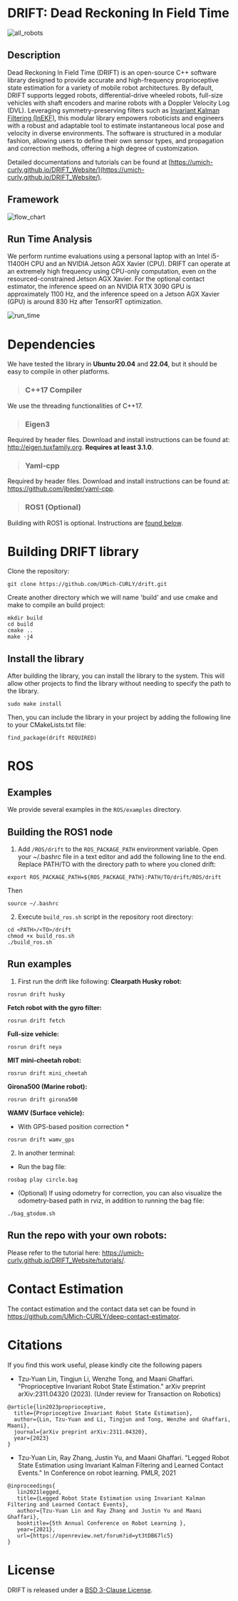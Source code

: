# DRIFT: Dead Reckoning In Field Time
![all_robots](figures/drift_all_robots.gif?raw=true "Title")

## Description
Dead Reckoning In Field Time (DRIFT) is an open-source C++ software library designed to provide accurate and high-frequency proprioceptive state estimation for a variety of mobile robot architectures. By default, DRIFT supports legged robots, differential-drive wheeled robots, full-size vehicles with shaft encoders and marine robots with a Doppler Velocity Log (DVL). Leveraging symmetry-preserving filters such as [Invariant Kalman Filtering (InEKF)](https://www.annualreviews.org/doi/10.1146/annurev-control-060117-105010), this modular library empowers roboticists and engineers with a robust and adaptable tool to estimate instantaneous local pose and velocity in diverse environments. The software is structured in a modular fashion, allowing users to define their own sensor types, and propagation and correction methods, offering a high degree of customization.

Detailed documentations and tutorials can be found at [https://umich-curly.github.io/DRIFT_Website/](https://umich-curly.github.io/DRIFT_Website/).

## Framework
![flow_chart](figures/flow_chart.jpg?raw=true "flow chart")

## Run Time Analysis
We perform runtime evaluations using a personal laptop with an Intel i5-11400H CPU and an NVIDIA Jetson AGX Xavier (CPU). DRIFT can operate at an extremely high frequency using CPU-only computation, even on the resourced-constrained Jetson AGX Xavier. For the optional contact estimator, the inference speed on an NVIDIA RTX 3090 GPU is approximately 1100 Hz, and the inference speed on a Jetson AGX Xavier (GPU) is around 830 Hz after TensorRT optimization.

![run_time](figures/run_time.png?raw=true "run time")

# Dependencies
We have tested the library in **Ubuntu 20.04** and **22.04**, but it should be easy to compile in other platforms.

> ### C++17 Compiler
We use the threading functionalities of C++17.


> ### Eigen3
Required by header files. Download and install instructions can be found at: http://eigen.tuxfamily.org. **Requires at least 3.1.0**.

> ### Yaml-cpp
Required by header files. Download and install instructions can be found at: https://github.com/jbeder/yaml-cpp.

> ### ROS1 (Optional)
Building with ROS1 is optional. Instructions are [found below](https://github.com/UMich-CURLY/drift/tree/main#4-ros).

# Building DRIFT library

Clone the repository:
```
git clone https://github.com/UMich-CURLY/drift.git
```
Create another directory which we will name 'build' and use cmake and make to compile an build project:

```
mkdir build
cd build
cmake ..
make -j4
```

## Install the library
After building the library, you can install the library to the system. This will allow other projects to find the library without needing to specify the path to the library. 

```
sudo make install
```
Then, you can include the library in your project by adding the following line to your CMakeLists.txt file:
```
find_package(drift REQUIRED)
```

# ROS
## Examples
We provide several examples in the `ROS/examples` directory. 

## Building the ROS1 node
1. Add `/ROS/drift` to the `ROS_PACKAGE_PATH` environment variable. Open your ~/.bashrc file in a text editor and add the following line to the end. Replace PATH/TO with the directory path to where you cloned drift:

  ```
  export ROS_PACKAGE_PATH=${ROS_PACKAGE_PATH}:PATH/TO/drift/ROS/drift
  ```

  Then
  ```
  source ~/.bashrc
  ```
  
2. Execute `build_ros.sh` script in the repository root directory:

  ```
  cd <PATH>/<TO>/drift
  chmod +x build_ros.sh
  ./build_ros.sh
  ```

## Run examples
1. First run the drift like following:
**Clearpath Husky robot:**
```
rosrun drift husky
```

**Fetch robot with the gyro filter:**
```
rosrun drift fetch
```

**Full-size vehicle:**
```
rosrun drift neya
```

**MIT mini-cheetah robot:**
```
rosrun drift mini_cheetah
```

**Girona500 (Marine robot):**
```
rosrun drift girona500
```

**WAMV (Surface vehicle):**
* With GPS-based position correction *
```
rosrun drift wamv_gps
```

2. In another terminal:
- Run the bag file:
```
rosbag play circle.bag
```
- (Optional) If using odometry for correction, you can also visualize the odometry-based path in rviz, in addition to running the bag file:
```
./bag_gtodom.sh
```

## Run the repo with your own robots:
Please refer to the tutorial here: https://umich-curly.github.io/DRIFT_Website/tutorials/.

# Contact Estimation
The contact estimation and the contact data set can be found in https://github.com/UMich-CURLY/deep-contact-estimator.

# Citations
If you find this work useful, please kindly cite the following papers

* Tzu-Yuan Lin, Tingjun Li, Wenzhe Tong, and Maani Ghaffari. "Proprioceptive Invariant Robot State Estimation." arXiv preprint arXiv:2311.04320 (2023). (Under review for Transaction on Robotics)
```
@article{lin2023proprioceptive,
  title={Proprioceptive Invariant Robot State Estimation},
  author={Lin, Tzu-Yuan and Li, Tingjun and Tong, Wenzhe and Ghaffari, Maani},
  journal={arXiv preprint arXiv:2311.04320},
  year={2023}
}
```
* Tzu-Yuan Lin, Ray Zhang, Justin Yu, and Maani Ghaffari. "Legged Robot State Estimation using Invariant Kalman Filtering and Learned Contact Events." In Conference on robot learning. PMLR, 2021
```
@inproceedings{
   lin2021legged,
   title={Legged Robot State Estimation using Invariant Kalman Filtering and Learned Contact Events},
   author={Tzu-Yuan Lin and Ray Zhang and Justin Yu and Maani Ghaffari},
   booktitle={5th Annual Conference on Robot Learning },
   year={2021},
   url={https://openreview.net/forum?id=yt3tDB67lc5}
}
```

# License
DRIFT is released under a [BSD 3-Clause License](https://github.com/UMich-CURLY/drift/blob/main/LICENSE). 
